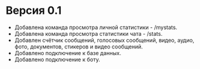 # Версия 0.1

* Добавлена команда просмотра личной статистики - /mystats.
* Добавлена команда просмотра статистики чата - /stats.
* Добавлен счётчик сообщений, голосовых сообщений, видео, аудио, фото, документов, стикеров и видео сообщений.
* Добавлено подключение к базе данных.
* Добавлено подключение к боту.